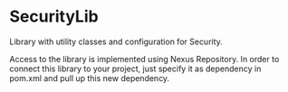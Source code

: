 # SecurityLib
Library with utility classes and configuration for Security.

Access to the library is implemented using Nexus Repository. In order to connect this library to your project, just specify it as dependency in pom.xml and pull up this new dependency.
